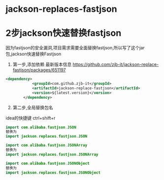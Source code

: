 # jackson-replaces-fastjson
# 2步jackson快速替换fastjson
因为fastjson的安全漏洞,项目需求需要全面替换fastjson,所以写了这个jar包,jackson快速替换Fastjson

1. 第一步,添加依赖
   最新版本信息 https://github.com/zjb-it/jackson-replace-fastjson/packages/651197
```xml
<dependency>
            <groupId>com.github.zjb-it</groupId>
            <artifactId>jackson-replace-fastjson</artifactId>
            <version>${latest.version}</version>
        </dependency>
```
2. 第二步,全局替换包名

idea的快捷键 ctrl+shift+r

```java
import com.alibaba.fastjson.JSON
替换为
import jackson.replaces.fastjson.JSON

import com.alibaba.fastjson.JSONArray
替换为
import jackson.replaces.fastjson.JSONArray

import com.alibaba.fastjson.JSONObject
替换为
import jackson.replaces.fastjson.JSONObject
```
